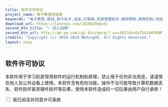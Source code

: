 ```yaml
---
title: 软件许可协议
project_name: 电子教室终结者
keywords: "电子教室,极域,伽卡他卡,凌波,红蜘蛛,机房管理助手,解除限制,脱离控制,终结者,脱控,破解,一键,秒杀"
download_url: https://lanzoux.com/i8IEN29mpvdi
second_btn_title: "💦 加入QQ群"
second_btn_url: http://qm.qq.com/cgi-bin/qm/qr?_wv=1027&k=QxI54ihHfKNMTCD5SEQHzI4teAWrOdZi&authKey=yUzHGA8URjeZsn%2FJ9qHTZj7jtuJEhdGmWETjd1omsbo7EkgdQe2cdibxTzxWoeqN&noverify=0&group_code=831751717
credits: "Copyright (c) 2019-2024 NKXingXh. All Rights Reserved."
layout: easy
---
```


## 软件许可协议

本软件用于学习机房常用软件的运行机制和原理，禁止用于任何非法用途，请谨慎在他人及公共设备上使用。本软件含有危险功能，操作不当可能导致计算机数据丢失、软件损坏甚至硬件损坏等后果，使用本软件造成的一切后果由用户自行承担！

<div>
    <input type="checkbox" id="agreeCheckbox">
    <label for="agreeCheckbox">我已阅读并同意许可条款</label>
</div>

<style>
    body > header > a:nth-child(3) {
        display: none;
    }
</style>

<script>
    document.getElementById('agreeCheckbox').addEventListener('change', function() {
        var downloadButton = document.querySelector('body > header > a:nth-child(3)');
        if (this.checked) {
            downloadButton.style.display = 'inline';
        } else {
            downloadButton.style.display = 'none';
        }
    });
</script>
